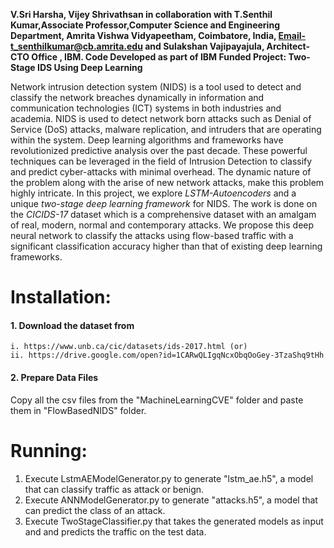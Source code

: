 **V.Sri Harsha, Vijey Shrivathsan in collaboration with T.Senthil Kumar,Associate Professor,Computer Science and Engineering Department, Amrita Vishwa Vidyapeetham, Coimbatore, India, Email-t_senthilkumar@cb.amrita.edu and Sulakshan Vajipayajula, Architect-CTO Office
, IBM. 
Code Developed as part of IBM Funded Project: Two-Stage IDS Using Deep Learning**

Network intrusion detection system (NIDS) is a tool used to detect and classify the network breaches dynamically in information and communication technologies (ICT) systems in both industries and academia. NIDS is used to detect network born attacks such as Denial of Service (DoS) attacks, malware replication, and intruders that are operating within the system.
Deep learning algorithms and frameworks have revolutionized predictive analysis over the past decade. These powerful techniques can be leveraged in the field of Intrusion Detection to classify and predict cyber-attacks with minimal overhead. The dynamic nature of the problem along with the arise of new network attacks, make this problem highly intricate. In this project, we explore *LSTM-Autoencoders* and a unique *two-stage deep learning framework* for NIDS. The work is done on the *CICIDS-17* dataset which is a comprehensive dataset with an amalgam of real, modern, normal and contemporary attacks. We propose this deep neural network to classify the attacks using flow-based traffic with a significant classification accuracy higher than that of existing deep learning frameworks. 
# Installation:

#### 1. Download the dataset from

    i. https://www.unb.ca/cic/datasets/ids-2017.html (or)
    ii. https://drive.google.com/open?id=1CARwQLIgqNcxObqOoGey-3TzaShq9tHh 
#### 2. Prepare Data Files
Copy all the csv files from the "MachineLearningCVE" folder and paste them in "FlowBasedNIDS" folder.

# Running:
1. Execute LstmAEModelGenerator.py to generate "lstm_ae.h5", a model that can classify traffic as attack or benign.
2. Execute ANNModelGenerator.py to generate "attacks.h5", a model that can predict the class of an attack.
3. Execute TwoStageClassifier.py that takes the generated models as input and and predicts the traffic on the test data.
